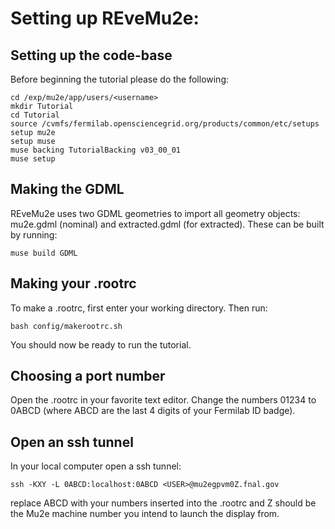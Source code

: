# Setting up REveMu2e:

## Setting up the code-base

Before beginning the tutorial please do the following:

```
cd /exp/mu2e/app/users/<username>
mkdir Tutorial
cd Tutorial
source /cvmfs/fermilab.opensciencegrid.org/products/common/etc/setups
setup mu2e
setup muse
muse backing TutorialBacking v03_00_01
muse setup
```

## Making the GDML

REveMu2e uses two GDML geometries to import all geometry objects: mu2e.gdml (nominal) and extracted.gdml (for extracted). These can be built by running:

```
muse build GDML
```

## Making your .rootrc

To make a .rootrc, first enter your working directory. Then run:

```
bash config/makerootrc.sh
```
You should now be ready to run the tutorial.

## Choosing a port number

Open the .rootrc in your favorite text editor. Change the numbers 01234 to 0ABCD (where ABCD are the last 4 digits of your Fermilab ID badge).

## Open an ssh tunnel

In your local computer open a ssh tunnel:

```
ssh -KXY -L 0ABCD:localhost:0ABCD <USER>@mu2egpvm0Z.fnal.gov
```

replace ABCD with your numbers inserted into the .rootrc and Z should be the Mu2e machine number you intend to launch the display from.

